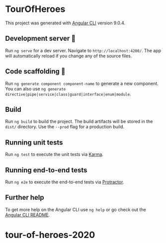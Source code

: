 # TourOfHeroes

This project was generated with [Angular CLI](https://github.com/angular/angular-cli) version 9.0.4.

## Development server 🔧

Run `ng serve` for a dev server. Navigate to `http://localhost:4200/`. The app will automatically reload if you change any of the source files.

## Code scaffolding 🔨

Run `ng generate component component-name` to generate a new component. You can also use `ng generate directive|pipe|service|class|guard|interface|enum|module`.

## Build

Run `ng build` to build the project. The build artifacts will be stored in the `dist/` directory. Use the `--prod` flag for a production build.

## Running unit tests

Run `ng test` to execute the unit tests via [Karma](https://karma-runner.github.io).

## Running end-to-end tests

Run `ng e2e` to execute the end-to-end tests via [Protractor](http://www.protractortest.org/).

## Further help

To get more help on the Angular CLI use `ng help` or go check out the [Angular CLI README](https://github.com/angular/angular-cli/blob/master/README.md).
# tour-of-heroes-2020
